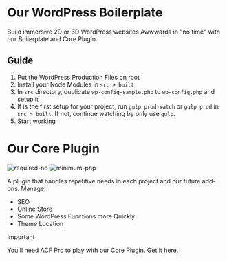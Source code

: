 # Our WordPress Boilerplate
Build immersive 2D or 3D WordPress websites Awwwards in "no time" with our Boilerplate and Core Plugin.


## Guide
1. Put the WordPress Production Files on root
2. Install your Node Modules in `src > built`
3. In `src` directory, duplicate `wp-config-sample.php` to `wp-config.php` and setup it
4. If is the first setup for your project, run `gulp prod-watch` or `gulp prod` in `src > built`. If not, continue watching by only use `gulp`.
5. Start working


# Our Core Plugin

![required-no](https://img.shields.io/badge/REQUIRED-NO-#44cc11.svg)
![minimum-php](https://img.shields.io/badge/MINIMUM%20PHP-8.2-ff0000.svg)

A plugin that handles repetitive needs in each project and our future add-ons. Manage:

- SEO
- Online Store
- Some WordPress Functions more Quickly
- Theme Location


> [!IMPORTANT]  
> You'll need ACF Pro to play with our Core Plugin. Get it [here](https://www.advancedcustomfields.com/pro/).